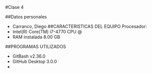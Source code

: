 #Clase 4

##Datos personales
- Carranco, Diego
##CARACTERISTICAS DEL EQUIPO
Procesador: 
- Intel(R) Core(TM) i7-4770 CPU @
- RAM instalada 8.00 GB

##PROGRAMAS UTILIZADOS
- GitBash v2.36.0
- GitHub Desktop 3.0.0
- 
